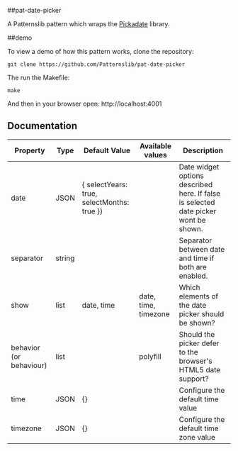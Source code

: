 ##pat-date-picker

A Patternslib pattern which wraps the [Pickadate](http://amsul.ca/pickadate.js/) library.

##demo

To view a demo of how this pattern works, clone the repository:

    git clone https://github.com/Patternslib/pat-date-picker

The run the Makefile:

    make

And then in your browser open: http://localhost:4001

## Documentation

Property                | Type   | Default Value                              | Available values      | Description
------------------------|--------|--------------------------------------------|-----------------------|---------------------------------------------------
date                    | JSON   | { selectYears: true, selectMonths: true }) |                       | Date widget options described here. If false is selected date picker wont be shown.
separator               | string |                                            |                       | Separator between date and time if both are enabled.
show                    | list   | date, time                                 | date, time, timezone  | Which elements of the date picker should be shown?
behavior (or behaviour) | list   |                                            | polyfill              | Should the picker defer to the browser's HTML5 date support?
time                    | JSON   | {}                                         |                       | Configure the default time value
timezone                | JSON   | {}                                         |                       | Configure the default time zone value
